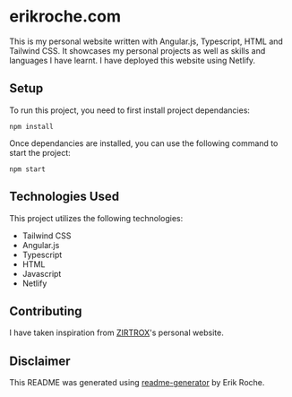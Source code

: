 # erikroche.com

This is my personal website written with Angular.js, Typescript, HTML and Tailwind CSS. It showcases my personal projects as well as skills and languages I have learnt. I have deployed this website using Netlify.

## Setup

To run this project, you need to first install project dependancies:

```
npm install
```

Once dependancies are installed, you can use the following command to start the project:

```
npm start
```

## Technologies Used

This project utilizes the following technologies:

- Tailwind CSS
- Angular.js
- Typescript
- HTML
- Javascript
- Netlify

## Contributing
I have taken inspiration from [ZIRTROX](https://github.com/ZIRTR0X)'s personal website.

## Disclaimer

This README was generated using [readme-generator](https://github.com/erikroche/readme-generator) by Erik Roche.
